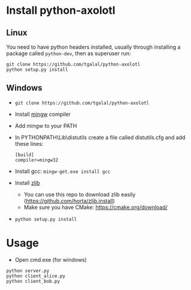 # Install python-axolotl
## Linux

You need to have python headers installed, usually through installing a package called `python-dev`, then as superuser run:
```
git clone https://github.com/tgalal/python-axolotl
python setup.py install
```

## Windows
 - ```git clone https://github.com/tgalal/python-axolotl```
 - Install [mingw](https://sourceforge.net/projects/mingw/) compiler
 - Add mingw to your PATH
 - In PYTHONPATH\Lib\distutils create a file called distutils.cfg and add these lines:
 
    ```
    [build]
    compiler=mingw32
    ```

 - Install gcc: ```mingw-get.exe install gcc```
 - Install [zlib](http://www.zlib.net/)
    - You can use this repo to download zlib easily (https://github.com/horta/zlib.install)
    - Make sure you have CMake: https://cmake.org/download/
 - ```python setup.py install```


# Usage
- Open cmd.exe (for windows)
```
python server.py
python client_alice.py
python client_bob.py
```
